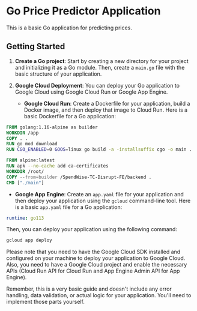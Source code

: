 # Go Price Predictor Application

This is a basic Go application for predicting prices.

## Getting Started

1. **Create a Go project**: Start by creating a new directory for your project and initializing it as a Go module. Then, create a `main.go` file with the basic structure of your application.

2. **Google Cloud Deployment**: You can deploy your Go application to Google Cloud using Google Cloud Run or Google App Engine.

   - **Google Cloud Run**: Create a Dockerfile for your application, build a Docker image, and then deploy that image to Cloud Run. Here is a basic Dockerfile for a Go application:



```Dockerfile
FROM golang:1.16-alpine as builder
WORKDIR /app
COPY . .
RUN go mod download
RUN CGO_ENABLED=0 GOOS=linux go build -a -installsuffix cgo -o main .

FROM alpine:latest  
RUN apk --no-cache add ca-certificates
WORKDIR /root/
COPY --from=builder /SpendWise-TC-Disrupt-FE/backend .
CMD ["./main"]
```

   - **Google App Engine**: Create an `app.yaml` file for your application and then deploy your application using the `gcloud` command-line tool. Here is a basic `app.yaml` file for a Go application:

```yaml
runtime: go113
```

Then, you can deploy your application using the following command:

```bash
gcloud app deploy
```

Please note that you need to have the Google Cloud SDK installed and configured on your machine to deploy your application to Google Cloud. Also, you need to have a Google Cloud project and enable the necessary APIs (Cloud Run API for Cloud Run and App Engine Admin API for App Engine).

Remember, this is a very basic guide and doesn't include any error handling, data validation, or actual logic for your application. You'll need to implement those parts yourself.
